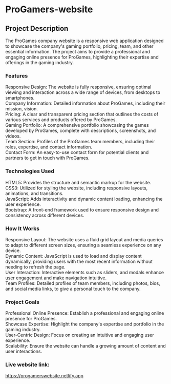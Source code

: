 # ProGamers-website


## Project Description
The ProGames company website is a responsive web application designed to showcase the company's gaming portfolio, pricing, team, and other essential information. The project aims to provide a professional and engaging online presence for ProGames, highlighting their expertise and offerings in the gaming industry.


### Features
Responsive Design: The website is fully responsive, ensuring optimal viewing and interaction across a wide range of devices, from desktops to smartphones.  
Company Information: Detailed information about ProGames, including their mission, vision.  
Pricing: A clear and transparent pricing section that outlines the costs of various services and products offered by ProGames.  
Gaming Portfolio: A comprehensive portfolio showcasing the games developed by ProGames, complete with descriptions, screenshots, and videos.  
Team Section: Profiles of the ProGames team members, including their roles, expertise, and contact information.  
Contact Form: An easy-to-use contact form for potential clients and partners to get in touch with ProGames.  


### Technologies Used
HTML5: Provides the structure and semantic markup for the website.  
CSS3: Utilized for styling the website, including responsive layouts, animations, and transitions.  
JavaScript: Adds interactivity and dynamic content loading, enhancing the user experience.  
Bootstrap: A front-end framework used to ensure responsive design and consistency across different devices.  


### How It Works
Responsive Layout: The website uses a fluid grid layout and media queries to adapt to different screen sizes, ensuring a seamless experience on any device.  
Dynamic Content: JavaScript is used to load and display content dynamically, providing users with the most recent information without needing to refresh the page.  
User Interaction: Interactive elements such as sliders, and modals enhance user engagement and make navigation intuitive.  
Team Profiles: Detailed profiles of team members, including photos, bios, and social media links, to give a personal touch to the company.  


### Project Goals
Professional Online Presence: Establish a professional and engaging online presence for ProGames.  
Showcase Expertise: Highlight the company's expertise and portfolio in the gaming industry.  
User-Centric Design: Focus on creating an intuitive and engaging user experience.  
Scalability: Ensure the website can handle a growing amount of content and user interactions.  


### Live website link:
https://progamerswebsite.netlify.app
